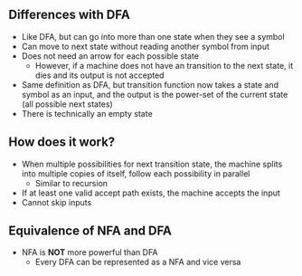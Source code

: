 ## Differences with DFA
- Like DFA, but can go into more than one state when they see a symbol
- Can move to next state without reading another symbol from input
- Does not need an arrow for each possible state
	- However, if a machine does not have an transition to the next state, it dies and its output is not accepted
- Same definition as DFA, but transition function now takes a state and symbol as an input, and the output is the power-set of the current state (all possible next states)
- There is technically an empty state

## How does it work?
- When multiple possibilities for next transition state, the machine splits into multiple copies of itself, follow each possibility in parallel 
	- Similar to recursion 
- If at least one valid accept path exists, the machine accepts the input 
- Cannot skip inputs

## Equivalence of NFA and DFA
- NFA is **NOT** more powerful than DFA
	- Every DFA can be represented as a NFA and vice versa